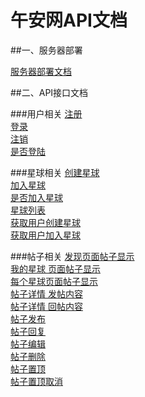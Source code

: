 # 午安网API文档

##一、服务器部署

[服务器部署文档](/config/Config.md)

##二、API接口文档

###用户相关
[注册](/wiki/User.Reg.md)<br>
[登录](/wiki/User.Login.md)<br>
[注销](/wiki/User.Logout.md)<br>
[是否登陆](/wiki/Group.UStatus.md)<br>

###星球相关
[创建星球](/wiki/Group.Create.md)<br>
[加入星球](/wiki/Group.Join.md)<br>
[是否加入星球](/wiki/Group.GStatus.md)<br>
[星球列表](/wiki/Group.Lists.md)<br>
[获取用户创建星球](/wiki/Group.GetCreate.md)<br>
[获取用户加入星球](/wiki/Group.GetJoined.md)<br>

###帖子相关
[发现页面帖子显示](/wiki/Post.GetIndexPost.md)<br>
[我的星球 页面帖子显示](/wiki/Post.GetMyGroupPost.md)<br>
[每个星球页面帖子显示](/wiki/Post.GetGroupPost.md)<br>
[帖子详情 发帖内容](/wiki/Post.GetPostBase.md)<br>
[帖子详情 回帖内容](/wiki/Post.GetPostReply.md)<br>
[帖子发布](/wiki/Group.Posts.md)<br>
[帖子回复](/wiki/Post.PostReply.md)<br>
[帖子编辑](/wiki/Post.editPost.md)<br>
[帖子删除](/wiki/Post.DeletePost.md)<br>
[帖子置顶](/wiki/Post.StickyPost.md)<br>
[帖子置顶取消](/wiki/Post.UnStickyPost.md)<br>
